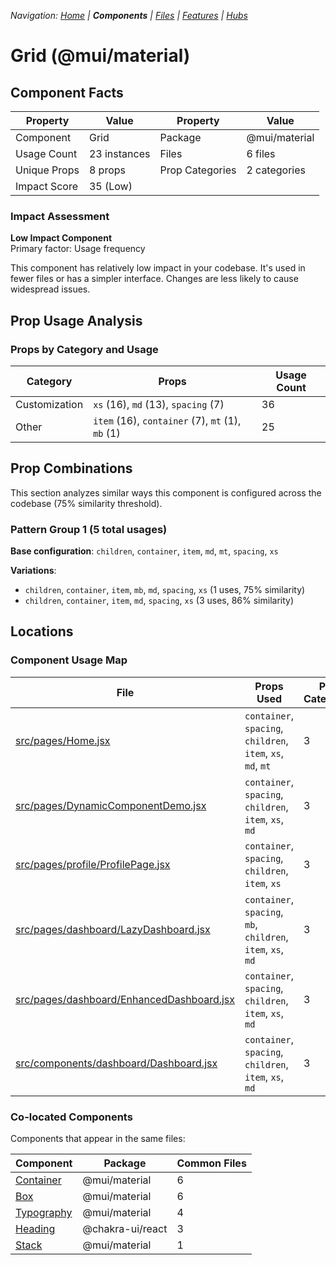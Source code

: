 
*Navigation: [Home](../../index.md) | **Components** | [Files](../../files.md) | [Features](../../features.md) | [Hubs](../../hubs.md)*



# Grid (@mui/material)

## Component Facts

| Property | Value | Property | Value |
|----------|-------|----------|-------|
| Component | Grid | Package | @mui/material |
| Usage Count | 23 instances | Files | 6 files |
| Unique Props | 8 props | Prop Categories | 2 categories |
| Impact Score | 35 (Low) | | |

### Impact Assessment

**Low Impact Component**  
Primary factor: Usage frequency

This component has relatively low impact in your codebase. It&#x27;s used in fewer files or has a simpler interface. Changes are less likely to cause widespread issues.

## Prop Usage Analysis

### Props by Category and Usage

| Category | Props | Usage Count |
|----------|-------|-------------|
| Customization | `xs` (16), `md` (13), `spacing` (7) | 36 |
| Other | `item` (16), `container` (7), `mt` (1), `mb` (1) | 25 |

## Prop Combinations

This section analyzes similar ways this component is configured across the codebase (75% similarity threshold).

### Pattern Group 1 (5 total usages)

**Base configuration**: `children`, `container`, `item`, `md`, `mt`, `spacing`, `xs`

**Variations**:
- `children`, `container`, `item`, `mb`, `md`, `spacing`, `xs` (1 uses, 75% similarity)
- `children`, `container`, `item`, `md`, `spacing`, `xs` (3 uses, 86% similarity)


## Locations

### Component Usage Map

| File | Props Used | Prop Categories |
|------|------------|----------------|
| [src/pages/Home.jsx](https://github.com/star4beam/react-import-analyzer/blob/main/test-project/src/pages/Home.jsx) | `container`, `spacing`, `children`, `item`, `xs`, `md`, `mt` | 3 |
| [src/pages/DynamicComponentDemo.jsx](https://github.com/star4beam/react-import-analyzer/blob/main/test-project/src/pages/DynamicComponentDemo.jsx) | `container`, `spacing`, `children`, `item`, `xs`, `md` | 3 |
| [src/pages/profile/ProfilePage.jsx](https://github.com/star4beam/react-import-analyzer/blob/main/test-project/src/pages/profile/ProfilePage.jsx) | `container`, `spacing`, `children`, `item`, `xs` | 3 |
| [src/pages/dashboard/LazyDashboard.jsx](https://github.com/star4beam/react-import-analyzer/blob/main/test-project/src/pages/dashboard/LazyDashboard.jsx) | `container`, `spacing`, `mb`, `children`, `item`, `xs`, `md` | 3 |
| [src/pages/dashboard/EnhancedDashboard.jsx](https://github.com/star4beam/react-import-analyzer/blob/main/test-project/src/pages/dashboard/EnhancedDashboard.jsx) | `container`, `spacing`, `children`, `item`, `xs`, `md` | 3 |
| [src/components/dashboard/Dashboard.jsx](https://github.com/star4beam/react-import-analyzer/blob/main/test-project/src/components/dashboard/Dashboard.jsx) | `container`, `spacing`, `children`, `item`, `xs`, `md` | 3 |

### Co-located Components
Components that appear in the same files:

| Component | Package | Common Files |
|-----------|---------|--------------|
| [Container](../@mui_material/Container.md) | @mui/material | 6 |
| [Box](../@mui_material/Box.md) | @mui/material | 6 |
| [Typography](../@mui_material/Typography.md) | @mui/material | 4 |
| [Heading](../@chakra-ui_react/Heading.md) | @chakra-ui/react | 3 |
| [Stack](../@mui_material/Stack.md) | @mui/material | 1 |
